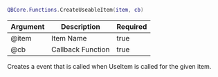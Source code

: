 ```lua
QBCore.Functions.CreateUseableItem(item, cb)
```

| Argument | Description | Required |
| ----------- | ----------- | ----------- |
| @item | Item Name | true |
| @cb | Callback Function | true |

Creates a event that is called when UseItem is called for the given item.